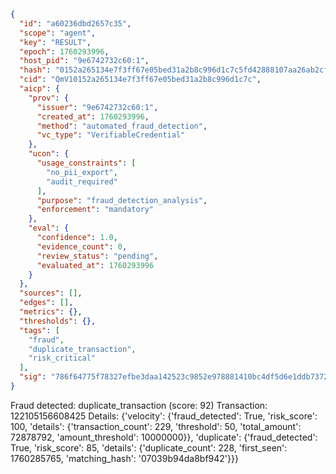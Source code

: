 ```json
{
  "id": "a60236dbd2657c35",
  "scope": "agent",
  "key": "RESULT",
  "epoch": 1760293996,
  "host_pid": "9e6742732c60:1",
  "hash": "0152a265134e7f3ff67e05bed31a2b8c996d1c7c5fd42888107aa26ab2cf1027",
  "cid": "QmV10152a265134e7f3ff67e05bed31a2b8c996d1c7c",
  "aicp": {
    "prov": {
      "issuer": "9e6742732c60:1",
      "created_at": 1760293996,
      "method": "automated_fraud_detection",
      "vc_type": "VerifiableCredential"
    },
    "ucon": {
      "usage_constraints": [
        "no_pii_export",
        "audit_required"
      ],
      "purpose": "fraud_detection_analysis",
      "enforcement": "mandatory"
    },
    "eval": {
      "confidence": 1.0,
      "evidence_count": 0,
      "review_status": "pending",
      "evaluated_at": 1760293996
    }
  },
  "sources": [],
  "edges": [],
  "metrics": {},
  "thresholds": {},
  "tags": [
    "fraud",
    "duplicate_transaction",
    "risk_critical"
  ],
  "sig": "786f64775f78327efbe3daa142523c9852e978881410bc4df5d6e1ddb7372dbb"
}
```

Fraud detected: duplicate_transaction (score: 92)
Transaction: 122105156608425
Details: {'velocity': {'fraud_detected': True, 'risk_score': 100, 'details': {'transaction_count': 229, 'threshold': 50, 'total_amount': 72878792, 'amount_threshold': 10000000}}, 'duplicate': {'fraud_detected': True, 'risk_score': 85, 'details': {'duplicate_count': 228, 'first_seen': 1760285765, 'matching_hash': '07039b94da8bf942'}}}